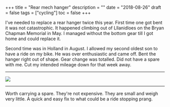 +++
title = "Rear mech hanger"
description = ""
date = "2018-08-26"
draft = false
tags = ["cycling"]
toc = false
+++

I've needed to replace a rear hanger twice this year. First time one got bent it was not catastrophic. It happened climbing out of Lllanidloes on the Bryan Chapman Memorial in May. I managed without the bottom gear till I got home and could replace it. 

Second time was in Holland in August. I allowed my second oldest son to have a ride on my bike. He was over enthusiastic and came off. Bent the hanger right out of shape. Gear change was totalled. Did not have a spare with me. Cut my intended mileage down for that week away.

***

<img style="display:block;margin:auto" src="https://i.ibb.co/XZgZRXFL/61-LBid1f9k-L-SL1500-800x530.jpg">

***

Worth carrying a spare. They're not expensive. They are small and weigh very little. A quick and easy fix to what could be a ride stopping prang.